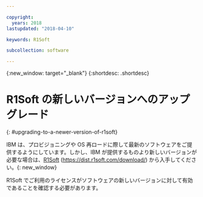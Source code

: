 ```yaml
---

copyright:
  years: 2018
lastupdated: "2018-04-10"

keywords: R1Soft

subcollection: software

---
```


{:new_window: target="_blank"}
{:shortdesc: .shortdesc}

# R1Soft の新しいバージョンへのアップグレード
{: #upgrading-to-a-newer-version-of-r1soft}

IBM は、プロビジョニングや OS 再ロードに際して最新のソフトウェアをご提供するようにしています。しかし、IBM が提供するものより新しいバージョンが必要な場合は、[R1Soft](../../icons/launch-glyph.svg "外部リンク・アイコン") (https://dist.r1soft.com/download/) から入手してください。{: new_window}

R1Soft でご利用のライセンスがソフトウェアの新しいバージョンに対して有効であることを確認する必要があります。
